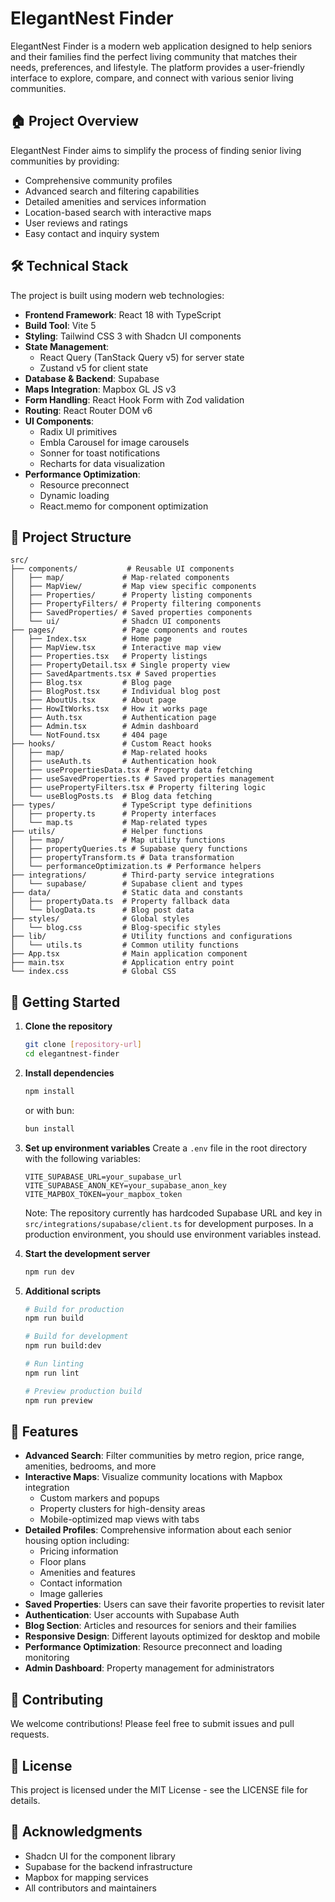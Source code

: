 # ElegantNest Finder

ElegantNest Finder is a modern web application designed to help seniors and their families find the perfect living community that matches their needs, preferences, and lifestyle. The platform provides a user-friendly interface to explore, compare, and connect with various senior living communities.

## 🏠 Project Overview

ElegantNest Finder aims to simplify the process of finding senior living communities by providing:
- Comprehensive community profiles
- Advanced search and filtering capabilities
- Detailed amenities and services information
- Location-based search with interactive maps
- User reviews and ratings
- Easy contact and inquiry system

## 🛠️ Technical Stack

The project is built using modern web technologies:

- **Frontend Framework**: React 18 with TypeScript
- **Build Tool**: Vite 5
- **Styling**: Tailwind CSS 3 with Shadcn UI components
- **State Management**:
  - React Query (TanStack Query v5) for server state
  - Zustand v5 for client state
- **Database & Backend**: Supabase
- **Maps Integration**: Mapbox GL JS v3
- **Form Handling**: React Hook Form with Zod validation
- **Routing**: React Router DOM v6
- **UI Components**:
  - Radix UI primitives
  - Embla Carousel for image carousels
  - Sonner for toast notifications
  - Recharts for data visualization
- **Performance Optimization**:
  - Resource preconnect
  - Dynamic loading
  - React.memo for component optimization

## 📁 Project Structure

```
src/
├── components/           # Reusable UI components
│   ├── map/             # Map-related components
│   ├── MapView/         # Map view specific components
│   ├── Properties/      # Property listing components
│   ├── PropertyFilters/ # Property filtering components
│   ├── SavedProperties/ # Saved properties components
│   └── ui/              # Shadcn UI components
├── pages/               # Page components and routes
│   ├── Index.tsx        # Home page
│   ├── MapView.tsx      # Interactive map view
│   ├── Properties.tsx   # Property listings
│   ├── PropertyDetail.tsx # Single property view
│   ├── SavedApartments.tsx # Saved properties
│   ├── Blog.tsx         # Blog page
│   ├── BlogPost.tsx     # Individual blog post
│   ├── AboutUs.tsx      # About page
│   ├── HowItWorks.tsx   # How it works page
│   ├── Auth.tsx         # Authentication page
│   ├── Admin.tsx        # Admin dashboard
│   └── NotFound.tsx     # 404 page
├── hooks/               # Custom React hooks
│   ├── map/             # Map-related hooks
│   ├── useAuth.ts       # Authentication hook
│   ├── usePropertiesData.tsx # Property data fetching
│   ├── useSavedProperties.ts # Saved properties management
│   ├── usePropertyFilters.tsx # Property filtering logic
│   └── useBlogPosts.ts  # Blog data fetching
├── types/               # TypeScript type definitions
│   ├── property.ts      # Property interfaces
│   └── map.ts           # Map-related types
├── utils/               # Helper functions
│   ├── map/             # Map utility functions
│   ├── propertyQueries.ts # Supabase query functions
│   ├── propertyTransform.ts # Data transformation
│   └── performanceOptimization.ts # Performance helpers
├── integrations/        # Third-party service integrations
│   └── supabase/        # Supabase client and types
├── data/                # Static data and constants
│   ├── propertyData.ts  # Property fallback data
│   └── blogData.ts      # Blog post data
├── styles/              # Global styles
│   └── blog.css         # Blog-specific styles
├── lib/                 # Utility functions and configurations
│   └── utils.ts         # Common utility functions
├── App.tsx              # Main application component
├── main.tsx             # Application entry point
└── index.css            # Global CSS
```

## 🚀 Getting Started

1. **Clone the repository**
   ```bash
   git clone [repository-url]
   cd elegantnest-finder
   ```

2. **Install dependencies**
   ```bash
   npm install
   ```
   or with bun:
   ```bash
   bun install
   ```

3. **Set up environment variables**
   Create a `.env` file in the root directory with the following variables:
   ```
   VITE_SUPABASE_URL=your_supabase_url
   VITE_SUPABASE_ANON_KEY=your_supabase_anon_key
   VITE_MAPBOX_TOKEN=your_mapbox_token
   ```

   Note: The repository currently has hardcoded Supabase URL and key in `src/integrations/supabase/client.ts` for development purposes. In a production environment, you should use environment variables instead.

4. **Start the development server**
   ```bash
   npm run dev
   ```

5. **Additional scripts**
   ```bash
   # Build for production
   npm run build
   
   # Build for development
   npm run build:dev
   
   # Run linting
   npm run lint
   
   # Preview production build
   npm run preview
   ```

## 🎯 Features

- **Advanced Search**: Filter communities by metro region, price range, amenities, bedrooms, and more
- **Interactive Maps**: Visualize community locations with Mapbox integration
  - Custom markers and popups
  - Property clusters for high-density areas
  - Mobile-optimized map views with tabs
- **Detailed Profiles**: Comprehensive information about each senior housing option including:
  - Pricing information
  - Floor plans
  - Amenities and features
  - Contact information
  - Image galleries
- **Saved Properties**: Users can save their favorite properties to revisit later
- **Authentication**: User accounts with Supabase Auth
- **Blog Section**: Articles and resources for seniors and their families
- **Responsive Design**: Different layouts optimized for desktop and mobile
- **Performance Optimization**: Resource preconnect and loading monitoring
- **Admin Dashboard**: Property management for administrators

## 🤝 Contributing

We welcome contributions! Please feel free to submit issues and pull requests.

## 📝 License

This project is licensed under the MIT License - see the LICENSE file for details.

## 🙏 Acknowledgments

- Shadcn UI for the component library
- Supabase for the backend infrastructure
- Mapbox for mapping services
- All contributors and maintainers
